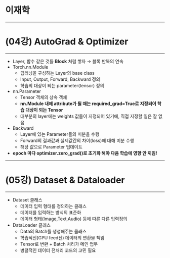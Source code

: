 # 이재학

---

# **(04강) AutoGrad & Optimizer**

---

- Layer, 함수 같은 것들 **Block** 처럼 쌓자 → 블록 반복의 연속
- Torch.nn.Module
    - 딥러닝을 구성하는 Layer의 base class
    - Input, Output, Forward, Backward 정의
    - 학습의 대상이 되는 parameter(tensor) 정의
- nn.Parameter
    - Tensor 객체의 상속 객체
    - **nn.Module 내에 attribute가 될 때는 required_grad=True로 지정되어 학습 대상이 되는 Tensor**
    - 대부분의 layer에는 weights 값들이 지정되어 있기에, 직접 지정할 일은 잘 없음
- Backward
    - Layer에 있는 Parameter들의 미분을 수행
    - Forward의 결과값과 실제값간의 차이(loss)에 대해 미분 수행
    - 해당 값으로 Parameter 업데이트
- **epoch 마다 optimizer.zero_grad()로 초기화 해야 다음 학습에 영향 안 끼침!**

---

# **(05강) Dataset & Dataloader**

---

- Dataset 클래스
    - 데이터 입력 형태를 정의하는 클래스
    - 데이터를 입력하는 방식의 표준화
    - 데이터 형태(Image,Text,Audio) 등에 따른 다른 입력정의
- DataLoader 클래스
    - Data의 Batch를 생성해주는 클래스
    - 학습직전(GPU feed전) 데이터의 변환을 책임
    - Tensor로 변환 + Batch 처리가 메인 업무
    - 병렬적인 데이터 전처리 코드의 고민 필요